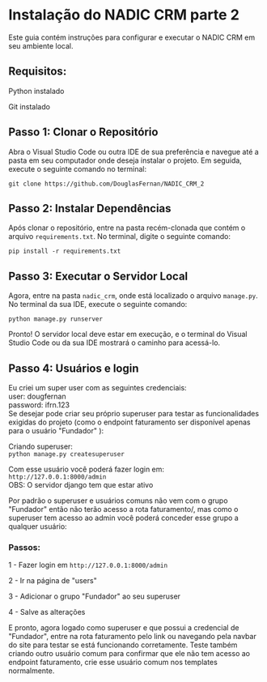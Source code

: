 # Instalação do NADIC CRM parte 2

Este guia contém instruções para configurar e executar o NADIC CRM em seu ambiente local.

## Requisitos:

Python instalado  

Git instalado

## Passo 1: Clonar o Repositório

Abra o Visual Studio Code ou outra IDE de sua preferência e navegue até a pasta em seu computador onde deseja instalar o projeto. Em seguida, execute o seguinte comando no terminal:  

`git clone https://github.com/DouglasFernan/NADIC_CRM_2`


## Passo 2: Instalar Dependências

Após clonar o repositório, entre na pasta recém-clonada que contém o arquivo `requirements.txt`. No terminal, digite o seguinte comando:  

`pip install -r requirements.txt`


## Passo 3: Executar o Servidor Local

Agora, entre na pasta `nadic_crm`, onde está localizado o arquivo `manage.py`. No terminal da sua IDE, execute o seguinte comando:

`python manage.py runserver`


Pronto! O servidor local deve estar em execução, e o terminal do Visual Studio Code ou da sua IDE mostrará o caminho para acessá-lo.

## Passo 4: Usuários e login  

Eu criei um super user com as seguintes credenciais:   
user: dougfernan    
password: ifrn.123   
Se desejar pode criar seu próprio superuser para testar as funcionalidades exigidas do projeto (como o endpoint faturamento ser disponível apenas para o usuário "Fundador" ):   

Criando superuser:  
`python manage.py createsuperuser`    


Com esse usuário você poderá fazer login em:   
`http://127.0.0.1:8000/admin`   
OBS: O servidor django tem que estar ativo  
  
  
Por padrão o superuser e usuários comuns não vem com o grupo "Fundador" então não terão acesso a rota faturamento/, mas como o superuser tem acesso ao admin você poderá conceder esse grupo a qualquer usuário:  
### Passos:

1 - Fazer login em `http://127.0.0.1:8000/admin`   
  
2 - Ir na página de "users"  
  
3 - Adicionar o grupo "Fundador" ao seu superuser  
  
4 - Salve as alterações  
  
E pronto, agora logado como superuser e que possui a credencial de "Fundador", entre na rota faturamento pelo link ou navegando pela navbar do site para testar se está funcionando corretamente. Teste também criando outro usuário comum para confirmar que ele não tem acesso ao endpoint faturamento, crie esse usuário comum nos templates normalmente.  
